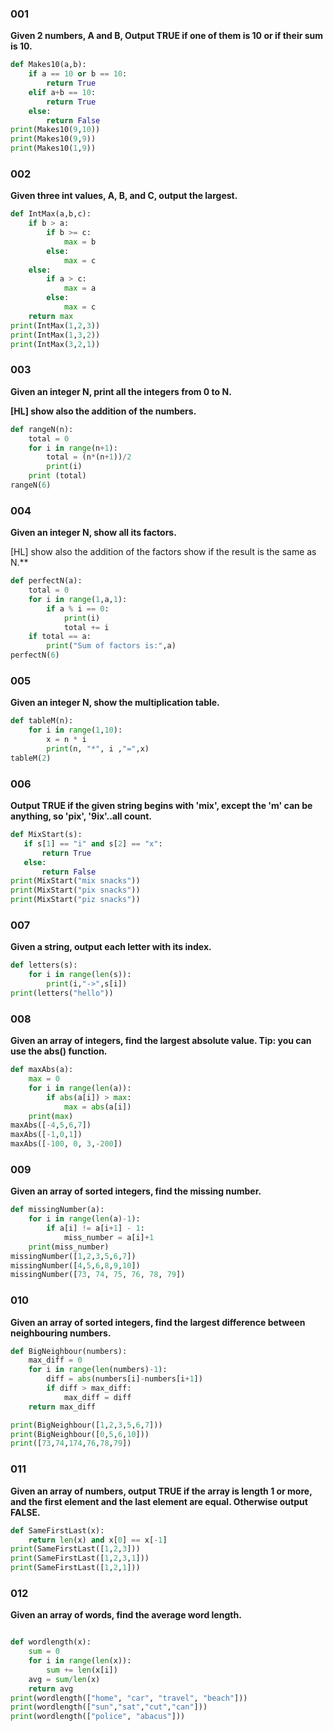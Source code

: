 ### 001
**Given 2 numbers, A and B, Output TRUE if one of them is 10 or if their sum is 10.**
```.py
def Makes10(a,b):
    if a == 10 or b == 10:
        return True
    elif a+b == 10:
        return True
    else:
        return False
print(Makes10(9,10))
print(Makes10(9,9))
print(Makes10(1,9))
```

### 002
**Given three int values, A, B, and C, output the largest.**
```.py
def IntMax(a,b,c):
    if b > a:
        if b >= c:
            max = b
        else:
            max = c
    else:
        if a > c:
            max = a
        else:
            max = c
    return max
print(IntMax(1,2,3))
print(IntMax(1,3,2))
print(IntMax(3,2,1))

```

### 003
**Given an integer N, print all the integers from 0 to N.** 

**[HL] show also the addition of the numbers.**
```.py
def rangeN(n):
    total = 0
    for i in range(n+1):
        total = (n*(n+1))/2
        print(i)
    print (total)
rangeN(6)
```

### 004
**Given an integer N, show all its factors.** 

[HL] show also the addition of the factors show if the result is the same as N.**

```.py
def perfectN(a):
    total = 0
    for i in range(1,a,1):
        if a % i == 0:
            print(i)
            total += i
    if total == a:
        print("Sum of factors is:",a)
perfectN(6)
```

### 005
**Given an integer N, show the multiplication table.**
```.py
def tableM(n):
    for i in range(1,10):
        x = n * i
        print(n, "*", i ,"=",x)
tableM(2)
```
### 006
**Output TRUE if the given string begins with 'mix', except the 'm' can be anything, so 'pix', '9ix'..all count.**
```.py
def MixStart(s):
   if s[1] == "i" and s[2] == "x":
       return True
   else:
       return False
print(MixStart("mix snacks"))
print(MixStart("pix snacks"))
print(MixStart("piz snacks"))
```
### 007
**Given a string, output each letter with its index.**
```.py
def letters(s):
    for i in range(len(s)):
        print(i,"->",s[i])
print(letters("hello"))
```
### 008 
**Given an array of integers, find the largest absolute value.  Tip: you can use the abs() function.**
```.py
def maxAbs(a):
    max = 0
    for i in range(len(a)):
        if abs(a[i]) > max:
            max = abs(a[i])
    print(max)
maxAbs([-4,5,6,7])
maxAbs([-1,0,1])
maxAbs([-100, 0, 3,-200])
```
### 009 
**Given an array of sorted integers, find the missing number.**
```.py
def missingNumber(a):
    for i in range(len(a)-1):
        if a[i] != a[i+1] - 1:
            miss_number = a[i]+1
    print(miss_number)
missingNumber([1,2,3,5,6,7])
missingNumber([4,5,6,8,9,10])
missingNumber([73, 74, 75, 76, 78, 79])
```
### 010
**Given an array of sorted integers, find the largest difference between neighbouring numbers.**
```.py
def BigNeighbour(numbers):
    max_diff = 0
    for i in range(len(numbers)-1):
        diff = abs(numbers[i]-numbers[i+1])
        if diff > max_diff:
            max_diff = diff
    return max_diff

print(BigNeighbour([1,2,3,5,6,7]))
print(BigNeighbour([0,5,6,10]))
print([73,74,174,76,78,79])
```
### 011
**Given an array of numbers, output TRUE if the array is length 1 or more, and the first element and the last element are equal. Otherwise output FALSE.**
```.py
def SameFirstLast(x):
    return len(x) and x[0] == x[-1]
print(SameFirstLast([1,2,3]))
print(SameFirstLast([1,2,3,1]))
print(SameFirstLast([1,2,1]))
```
### 012
**Given an array of words, find the average word length.**
```.py

def wordlength(x):
    sum = 0
    for i in range(len(x)):
        sum += len(x[i])
    avg = sum/len(x)
    return avg
print(wordlength(["home", "car", "travel", "beach"]))
print(wordlength(["sun","sat","cut","can"]))
print(wordlength(["police", "abacus"]))
```






